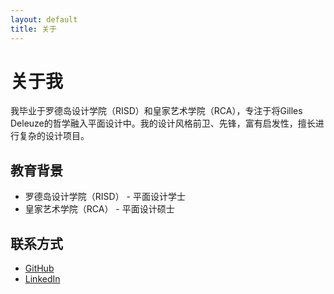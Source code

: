 ```yaml
---
layout: default
title: 关于
---
```


# 关于我

我毕业于罗德岛设计学院（RISD）和皇家艺术学院（RCA），专注于将Gilles Deleuze的哲学融入平面设计中。我的设计风格前卫、先锋，富有启发性，擅长进行复杂的设计项目。

## 教育背景

- 罗德岛设计学院（RISD） - 平面设计学士
- 皇家艺术学院（RCA） - 平面设计硕士

## 联系方式

- [GitHub](https://github.com/fangquinlan)
- [LinkedIn](https://linkedin.com/in/fangquinlan)
